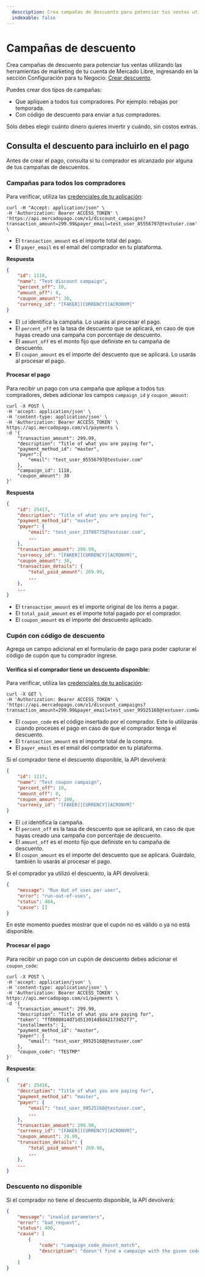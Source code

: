 ```yaml
---
  description: Crea campañas de descuento para potenciar tus ventas utilizando las herramientas de marketing de tu cuenta de Mercado Libre
  indexable: false
---
```



# Campañas de descuento

Crea campañas de descuento para potenciar tus ventas utilizando las herramientas de marketing de tu cuenta de Mercado Libre, ingresando en la sección Configuración para tu Negocio: [Crear descuento](https://www.mercadopago[FAKER][URL][DOMAIN]/campaigns/create).

Puedes crear dos tipos de campañas:

* Que apliquen a todos tus compradores. Por ejemplo: rebajas por temporada.
* Con código de descuento para enviar a tus compradores.

Sólo debes elegir cuánto dinero quieres invertir y cuándo, sin costos extras.


## Consulta el descuento para incluirlo en el pago

Antes de crear el pago, consulta si tu comprador es alcanzado por alguna de tus campañas de descuentos.

### Campañas para todos los compradores

Para verificar, utiliza las [credenciales de tu aplicación]([FAKER][CREDENTIALS][URL]):

```curl
curl -H "Accept: application/json" \
-H 'Authorization: Bearer ACCESS_TOKEN' \
'https://api.mercadopago.com/v1/discount_campaigns?transaction_amount=299.99&payer_email=test_user_85556797@testuser.com' \
```

- El `transaction_amount` es el importe total del pago.
- El `payer_email` es el email del comprador en tu plataforma.

**Respuesta**

```json
{
    "id": 1118,
    "name": "Test discount campaign",
    "percent_off": 10,
    "amount_off": 0,
    "coupon_amount": 30,
    "currency_id": "[FAKER][CURRENCY][ACRONYM]"
}
```

- El `id` identifica la campaña. Lo usarás al procesar el pago.
- El `percent_off` es la tasa de descuento que se aplicará, en caso de que hayas creado una campaña con porcentaje de descuento.
- El `amount_off` es el monto fijo que definiste en tu campaña de descuento.
- El `coupon_amount` es el importe del descuento que se aplicará. Lo usarás al procesar el pago.

#### Procesar el pago

Para recibir un pago con una campaña que aplique a todos tus compradores, debes adicionar los campos `campaign_id` y `coupon_amount`:

```curl
curl -X POST \
-H 'accept: application/json' \
-H 'content-type: application/json' \
-H 'Authorization: Bearer ACCESS_TOKEN' \
https://api.mercadopago.com/v1/payments \
-d '{
    "transaction_amount": 299.99,
    "description": "Title of what you are paying for",
    "payment_method_id": "master",
    "payer":{
        "email": "test_user_85556797@testuser.com"
    },
    "campaign_id": 1118,
    "coupon_amount": 30
}'
```

**Respuesta**

```json
{
	"id": 25417,
	"description": "Title of what you are paying for",
	"payment_method_id": "master",
	"payer": {
		"email": "test_user_23700775@testuser.com",
		...
	},
	"transaction_amount": 299.99,
	"currency_id": "[FAKER][CURRENCY][ACRONYM]",
	"coupon_amount": 30,
	"transaction_details": {
		"total_paid_amount": 269.99,
		...
	},
	...
}
```

- El `transaction_amount` es el importe original de los items a pagar.
- El `total_paid_amount` es el importe total pagado por el comprador.
- El `coupon_amount` es el importe del descuento aplicado.


### Cupón con código de descuento

Agrega un campo adicional en el formulario de pago para poder capturar el código de cupón que tu comprador ingrese.

#### Verifica si el comprador tiene un descuento disponible:

Para verificar, utiliza las [credenciales de tu aplicación]([FAKER][CREDENTIALS][URL]):

```curl
curl -X GET \
-H 'Authorization: Bearer ACCESS_TOKEN' \
'https://api.mercadopago.com/v1/discount_campaigns?transaction_amount=299.99&payer_email=test_user_99525168@testuser.com&coupon_code=TESTMP'
```

- El `coupon_code` es el código insertado por el comprador. Este lo utilizarás cuando proceses el pago en caso de que el comprador tenga el descuento.
- El `transaction_amount` es el importe total de la compra.
- El `payer_email` es el email del comprador en tu plataforma.

Si el comprador tiene el descuento disponible, la API devolverá:

```json
{
    "id": 1117,
    "name": "Test coupon campaign",
    "percent_off": 10,
    "amount_off": 0,
    "coupon_amount": 100,
    "currency_id": "[FAKER][CURRENCY][ACRONYM]"
}
```

- El `id` identifica la campaña.
- El `percent_off` es la tasa de descuento que se aplicará, en caso de que hayas creado una campaña con porcentaje de descuento.
- El `amount_off` es el monto fijo que definiste en tu campaña de descuento.
- El `coupon_amount` es el importe del descuento que se aplicará. Guárdalo, también lo usarás al procesar el pago.


Si el comprador ya utilizó el descuento, la API devolverá:

```json
{
    "message": "Run Out of uses per user",
    "error": "run-out-of-uses",
    "status": 404,
    "cause": []
}
```

En este momento puedes mostrar que el cupón no es válido o ya no está disponible.

#### Procesar el pago

Para recibir un pago con un cupón de descuento debes adicionar el `coupon_code`:

```curl
curl -X POST \
-H 'accept: application/json' \ 
-H 'content-type: application/json' \
-H 'Authorization: Bearer ACCESS_TOKEN' \
https://api.mercadopago.com/v1/payments \
-d '{
    "transaction_amount": 299.99,
    "description": "Title of what you are paying for",
    "token": "ff8080814d71d513014d8d42173452f7",
    "installments": 1,
    "payment_method_id": "master",
    "payer": {
        "email": "test_user_99525168@testuser.com"
    },
    "coupon_code": "TESTMP"
}'
```

**Respuesta:**

```json
{
	"id": 25416,
	"description": "Title of what you are paying for",
	"payment_method_id": "master",
	"payer": {
		"email": "test_user_99525168@testuser.com",
		...
	},
	"transaction_amount": 299.99,
	"currency_id": "[FAKER][CURRENCY][ACRONYM]",
	"coupon_amount": 29.99,
	"transaction_details": {
		"total_paid_amount": 269.98,
		...
	},
	...
}
```

### Descuento no disponible

Si el comprador no tiene el descuento disponible, la API devolverá:

```json
{
    "message": "invalid parameters",
    "error": "bad_request",
    "status": 400,
    "cause": [
        {
            "code": "campaign_code_doesnt_match",
            "description": "doesn't find a campaign with the given code"
        }
    ]
}
```
